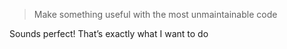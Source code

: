 > Make something useful with the most unmaintainable code

Sounds perfect! That’s exactly what I want to do
